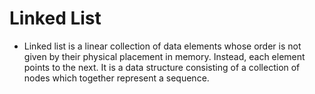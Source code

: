# Linked List

* Linked list is a linear collection of data elements whose order is not given by their physical placement in memory. Instead, each element points to the next. It is a data structure consisting of a collection of nodes which together represent a sequence.
